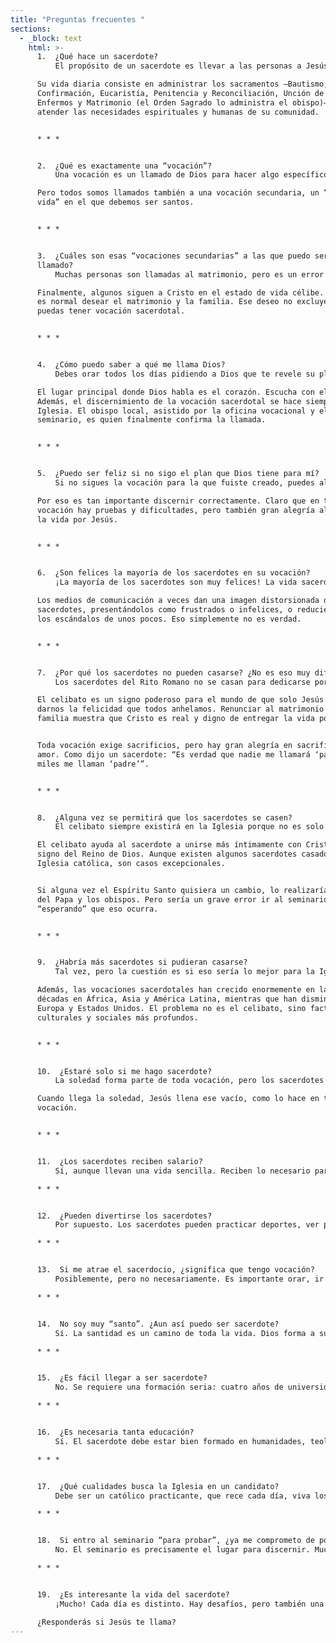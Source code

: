 ```yaml
---
title: "Preguntas frecuentes "
sections:
  - _block: text
    html: >-
      1.  ¿Qué hace un sacerdote?  
          El propósito de un sacerdote es llevar a las personas a Jesús y a Jesús a las personas. Lo hace principalmente predicando la Palabra y ofreciendo el Sacrificio de la Misa.

      Su vida diaria consiste en administrar los sacramentos —Bautismo,
      Confirmación, Eucaristía, Penitencia y Reconciliación, Unción de los
      Enfermos y Matrimonio (el Orden Sagrado lo administra el obispo)— y en
      atender las necesidades espirituales y humanas de su comunidad.


      * * *


      2.  ¿Qué es exactamente una “vocación”?  
          Una vocación es un llamado de Dios para hacer algo específico por Él y por su Reino. La vocación principal de toda persona es ser santa: amar y servir a Dios, obedecer sus mandamientos y cooperar con Cristo en la obra de la redención amando y sirviendo a los demás.

      Pero todos somos llamados también a una vocación secundaria, un “estado de
      vida” en el que debemos ser santos.


      * * *


      3.  ¿Cuáles son esas “vocaciones secundarias” a las que puedo ser
      llamado?  
          Muchas personas son llamadas al matrimonio, pero es un error asumir automáticamente que esa es tu vocación. También puedes ser llamado al sacerdocio, a la vida religiosa como hermano o hermana, o al diaconado.

      Finalmente, algunos siguen a Cristo en el estado de vida célibe. Recuerda:
      es normal desear el matrimonio y la familia. Ese deseo no excluye que
      puedas tener vocación sacerdotal.


      * * *


      4.  ¿Cómo puedo saber a qué me llama Dios?  
          Debes orar todos los días pidiendo a Dios que te revele su plan. No te preguntes: “¿Qué quiero hacer cuando sea mayor?”, sino: “Jesús, ¿qué quieres Tú que yo haga?”. ¡Y escucha la respuesta!

      El lugar principal donde Dios habla es el corazón. Escucha con el corazón.
      Además, el discernimiento de la vocación sacerdotal se hace siempre con la
      Iglesia. El obispo local, asistido por la oficina vocacional y el
      seminario, es quien finalmente confirma la llamada.


      * * *


      5.  ¿Puedo ser feliz si no sigo el plan que Dios tiene para mí?  
          Si no sigues la vocación para la que fuiste creado, puedes alcanzar cierta felicidad en esta vida y aun así salvarte, pero nunca serás tan plenamente feliz como si siguieras tu verdadera vocación.

      Por eso es tan importante discernir correctamente. Claro que en toda
      vocación hay pruebas y dificultades, pero también gran alegría al entregar
      la vida por Jesús.


      * * *


      6.  ¿Son felices la mayoría de los sacerdotes en su vocación?  
          ¡La mayoría de los sacerdotes son muy felices! La vida sacerdotal es profundamente gratificante, tanto en esta vida como en la eterna.

      Los medios de comunicación a veces dan una imagen distorsionada de los
      sacerdotes, presentándolos como frustrados o infelices, o reduciéndolos a
      los escándalos de unos pocos. Eso simplemente no es verdad.


      * * *


      7.  ¿Por qué los sacerdotes no pueden casarse? ¿No es eso muy difícil?  
          Los sacerdotes del Rito Romano no se casan para dedicarse por completo a Jesús y a su pueblo. Engendran “hijos espirituales” al llevar muchas almas a Cristo y ayudarlas a crecer en santidad.

      El celibato es un signo poderoso para el mundo de que solo Jesús puede
      darnos la felicidad que todos anhelamos. Renunciar al matrimonio y a la
      familia muestra que Cristo es real y digno de entregar la vida por Él.


      Toda vocación exige sacrificios, pero hay gran alegría en sacrificarse por
      amor. Como dijo un sacerdote: “Es verdad que nadie me llamará ‘papá’, pero
      miles me llaman ‘padre’”.


      * * *


      8.  ¿Alguna vez se permitirá que los sacerdotes se casen?  
          El celibato siempre existirá en la Iglesia porque no es solo una ley, sino un carisma, un don espiritual y una fuente de fecundidad. Jesús fue célibe. San Pablo también.

      El celibato ayuda al sacerdote a unirse más íntimamente con Cristo y a ser
      signo del Reino de Dios. Aunque existen algunos sacerdotes casados en la
      Iglesia católica, son casos excepcionales.


      Si alguna vez el Espíritu Santo quisiera un cambio, lo realizaría a través
      del Papa y los obispos. Pero sería un grave error ir al seminario
      “esperando” que eso ocurra.


      * * *


      9.  ¿Habría más sacerdotes si pudieran casarse?  
          Tal vez, pero la cuestión es si eso sería lo mejor para la Iglesia. El celibato por el Reino es un testimonio poderoso de que Jesús es real y digno de toda entrega.

      Además, las vocaciones sacerdotales han crecido enormemente en las últimas
      décadas en África, Asia y América Latina, mientras que han disminuido en
      Europa y Estados Unidos. El problema no es el celibato, sino factores
      culturales y sociales más profundos.


      * * *


      10.  ¿Estaré solo si me hago sacerdote?  
          La soledad forma parte de toda vocación, pero los sacerdotes rara vez están solos: acompañan a las personas en los momentos más importantes de su vida —nacimiento, sacramentos, matrimonio, muerte— y viven rodeados de su comunidad.

      Cuando llega la soledad, Jesús llena ese vacío, como lo hace en toda
      vocación.


      * * *


      11.  ¿Los sacerdotes reciben salario?  
          Sí, aunque llevan una vida sencilla. Reciben lo necesario para cubrir sus gastos, mantener un vehículo, descansar y realizar actividades normales. Además, la parroquia provee su alojamiento y comida, por lo que sus gastos son mínimos.

      * * *


      12.  ¿Pueden divertirse los sacerdotes?  
          Por supuesto. Los sacerdotes pueden practicar deportes, ver películas, leer, viajar, ir al teatro, pescar, jugar al fútbol o al golf, siempre que sea coherente con la vida cristiana.

      * * *


      13.  Si me atrae el sacerdocio, ¿significa que tengo vocación?  
          Posiblemente, pero no necesariamente. Es importante orar, ir a Misa, vivir cristianamente y hablar con un sacerdote o el director vocacional. Ellos pueden ayudarte a discernir con claridad.

      * * *


      14.  No soy muy “santo”. ¿Aun así puedo ser sacerdote?  
          Sí. La santidad es un camino de toda la vida. Dios forma a sus sacerdotes poco a poco. Usa el sacramento de la Confesión, reza a diario y verás cómo Cristo te transforma.

      * * *


      15.  ¿Es fácil llegar a ser sacerdote?  
          No. Se requiere una formación seria: cuatro años de universidad (incluyendo filosofía) y otros cuatro en el seminario para obtener la maestría en teología. Pero no te desanimes: el seminario es una experiencia maravillosa y Dios da la gracia necesaria.

      * * *


      16.  ¿Es necesaria tanta educación?  
          Sí. El sacerdote debe estar bien formado en humanidades, teología y vida espiritual para servir con sabiduría y ser respetado por los fieles. Cada alma es preciosa y merece un pastor preparado.

      * * *


      17.  ¿Qué cualidades busca la Iglesia en un candidato?  
          Debe ser un católico practicante, que rece cada día, viva los mandamientos, sirva a los demás, goce de buena salud física, mental y emocional, y tenga inteligencia promedio o superior. Sobre todo, debe estar abierto a la voluntad de Dios.

      * * *


      18.  Si entro al seminario “para probar”, ¿ya me comprometo de por vida?  
          No. El seminario es precisamente el lugar para discernir. Muchos hombres entran, prueban un tiempo y después deciden otro camino. Y aun así, salen fortalecidos en su fe.

      * * *


      19.  ¿Es interesante la vida del sacerdote?  
          ¡Mucho! Cada día es distinto. Hay desafíos, pero también una alegría profunda. Al final del día, el sacerdote puede decir: “Señor, hoy me he entregado por Ti”. No hay forma más plena de vivir.

      ¿Responderás si Jesús te llama?
---
```

